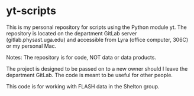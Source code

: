 # yt-scripts
This is my personal repository for scripts using the Python module yt. The
repository is located on the department GitLab server (gitlab.physast.uga.edu)
and accessible from Lyra (office computer, 306C) or my personal Mac. 

Notes: 
The repository is for code, NOT data or data products.

The project is designed to be passed on to a new owner should I leave the 
department GitLab. The code is meant to be useful for other people.

This code is for working with FLASH data in the Shelton group.
